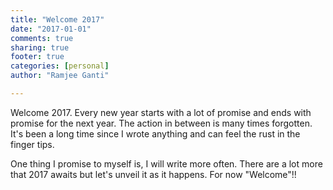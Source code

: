 ```yaml
---
title: "Welcome 2017"
date: "2017-01-01"
comments: true
sharing: true
footer: true
categories: [personal]
author: "Ramjee Ganti"

---
```

Welcome 2017. Every new year starts with a lot of promise and ends with promise for the next year. The action in between is many times forgotten. It's been a long time since I wrote anything and can feel the rust in the finger tips.

One thing I promise to myself is, I will write more often. There are a lot more that 2017 awaits but let's unveil it as it happens. For now "Welcome"!!